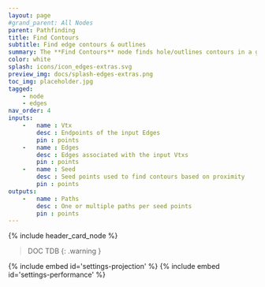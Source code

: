 ```yaml
---
layout: page
#grand_parent: All Nodes
parent: Pathfinding
title: Find Contours
subtitle: Find edge contours & outlines
summary: The **Find Contours** node finds hole/outlines contours in a graph, using points as proximity seeds.
color: white
splash: icons/icon_edges-extras.svg
preview_img: docs/splash-edges-extras.png
toc_img: placeholder.jpg
tagged: 
    - node
    - edges
nav_order: 4
inputs:
    -   name : Vtx
        desc : Endpoints of the input Edges
        pin : points
    -   name : Edges
        desc : Edges associated with the input Vtxs
        pin : points
    -   name : Seed
        desc : Seed points used to find contours based on proximity
        pin : points
outputs:
    -   name : Paths
        desc : One or multiple paths per seed points
        pin : points
---
```


{% include header_card_node %}

> DOC TDB
{: .warning }

{% include embed id='settings-projection' %}
{% include embed id='settings-performance' %}